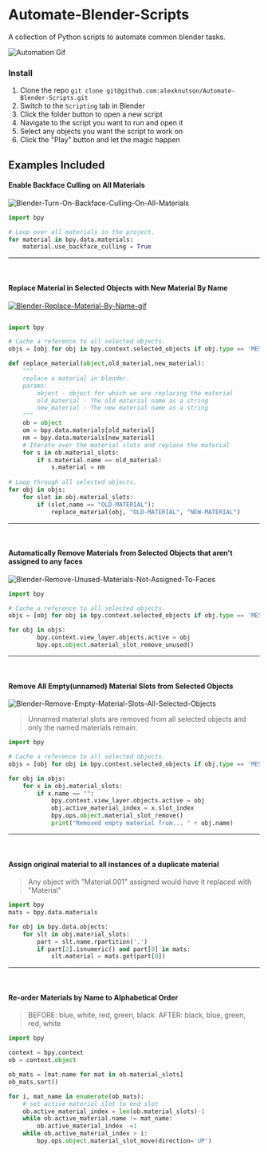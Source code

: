 # Automate-Blender-Scripts
A collection of Python scripts to automate common blender tasks.

![Automation Gif](https://media2.giphy.com/media/1nR6fu93A17vWZbO9c/giphy.gif)

### Install
1) Clone the repo `git clone git@github.com:alexknutson/Automate-Blender-Scripts.git`
2) Switch to the `Scripting` tab in Blender
3) Click the folder button to open a new script
4) Navigate to the script you want to run and open it
5) Select any objects you want the script to work on
6) Click the "Play" button and let the magic happen

## Examples Included

#### Enable Backface Culling on All Materials
![Blender-Turn-On-Backface-Culling-On-All-Materials](https://user-images.githubusercontent.com/905228/192082577-e1804815-29ce-4a18-93b3-b3a66838890d.gif)
```python
import bpy

# Loop over all materials in the project.
for material in bpy.data.materials:
    material.use_backface_culling = True
```

----
<br>

#### Replace Material in Selected Objects with New Material By Name

[![Blender-Replace-Material-By-Name-gif](https://user-images.githubusercontent.com/905228/192082785-24d546a0-33f8-47fb-8617-bf3ec2a1c772.gif)](https://user-images.githubusercontent.com/905228/192082698-1abf586f-fb14-4408-946e-d7533702489e.mp4)


```python

import bpy

# Cache a reference to all selected objects.
objs = [obj for obj in bpy.context.selected_objects if obj.type == 'MESH']

def replace_material(object,old_material,new_material):
    """
    replace a material in blender.
    params:
        object - object for which we are replacing the material
        old_material - The old material name as a string
        new_material - The new material name as a string
    """
    ob = object
    om = bpy.data.materials[old_material]
    nm = bpy.data.materials[new_material]
    # Iterate over the material slots and replace the material
    for s in ob.material_slots:
        if s.material.name == old_material:
            s.material = nm
            
# Loop through all selected objects.
for obj in objs:
    for slot in obj.material_slots:
        if (slot.name == "OLD-MATERIAL"):
            replace_material(obj, "OLD-MATERIAL", "NEW-MATERIAL")
```

----
<br>

#### Automatically Remove Materials from Selected Objects that aren't assigned to any faces
![Blender-Remove-Unused-Materials-Not-Assigned-To-Faces](https://user-images.githubusercontent.com/905228/192082924-1f154d50-796c-4e26-b213-06a4691dcf56.gif)
```python
import bpy

# Cache a reference to all selected objects.
objs = [obj for obj in bpy.context.selected_objects if obj.type == 'MESH']

for obj in objs:
        bpy.context.view_layer.objects.active = obj
        bpy.ops.object.material_slot_remove_unused()
```

----
<br>

#### Remove All Empty(unnamed) Material Slots from Selected Objects
![Blender-Remove-Empty-Material-Slots-All-Selected-Objects](https://user-images.githubusercontent.com/905228/192082974-8bd7af82-3fd8-4157-b01c-893621ac491e.gif)

> Unnamed material slots are removed from all selected objects and only the named materials remain.
```python
import bpy

# Cache a reference to all selected objects.
objs = [obj for obj in bpy.context.selected_objects if obj.type == 'MESH']

for obj in objs:
    for x in obj.material_slots:
        if x.name == "":
            bpy.context.view_layer.objects.active = obj
            obj.active_material_index = x.slot_index
            bpy.ops.object.material_slot_remove()
            print("Removed empty material from... " + obj.name)
```

----
<br>

#### Assign original material to all instances of a duplicate material
> Any object with "Material.001" assigned would have it replaced with "Material"
```python
import bpy
mats = bpy.data.materials

for obj in bpy.data.objects:
    for slt in obj.material_slots:
        part = slt.name.rpartition('.')
        if part[2].isnumeric() and part[0] in mats:
            slt.material = mats.get(part[0])
```

----
<br>

#### Re-order Materials by Name to Alphabetical Order
> BEFORE: blue, white, red, green, black. AFTER: black, blue, green, red, white
```python
import bpy

context = bpy.context
ob = context.object

ob_mats = [mat.name for mat in ob.material_slots]
ob_mats.sort()

for i, mat_name in enumerate(ob_mats):
    # set active material slot to end slot
    ob.active_material_index = len(ob.material_slots)-1
    while ob.active_material.name != mat_name:
        ob.active_material_index -=1
    while ob.active_material_index > i:
        bpy.ops.object.material_slot_move(direction='UP')
```
